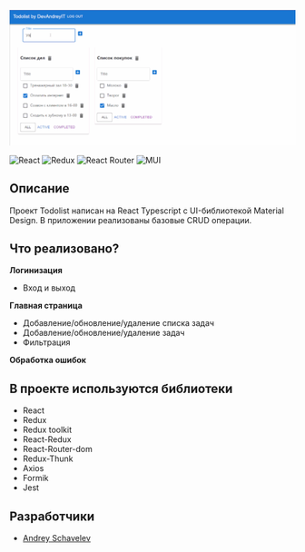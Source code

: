 <p align="center">
      <img src="https://github.com/DreamLife37/React_Project_Todolist_TS/blob/main/Todolist.gif" width="726">
</p>

![React](https://img.shields.io/badge/react-%2320232a.svg?style=for-the-badge&logo=react&logoColor=%2361DAFB)
![Redux](https://img.shields.io/badge/redux-%23593d88.svg?style=for-the-badge&logo=redux&logoColor=white)
![React Router](https://img.shields.io/badge/React_Router-CA4245?style=for-the-badge&logo=react-router&logoColor=white)
![MUI](https://img.shields.io/badge/MUI-%230081CB.svg?style=for-the-badge&logo=mui&logoColor=white)

## Описание

Проект Todolist написан на React Typescript с UI-библиотекой Material Design. В приложении реализованы базовые CRUD операции.

## Что реализовано?

**Логинизация**
- Вход и выход

**Главная страница**
- Добавление/обновление/удаление списка задач
- Добавление/обновление/удаление задач
- Фильтрация

**Обработка ошибок**

## В проекте используются библиотеки
- React
- Redux
- Redux toolkit
- React-Redux
- React-Router-dom
- Redux-Thunk
- Axios
- Formik
- Jest

## Разработчики

- [Andrey Schavelev](https://github.com/DreamLife37)

